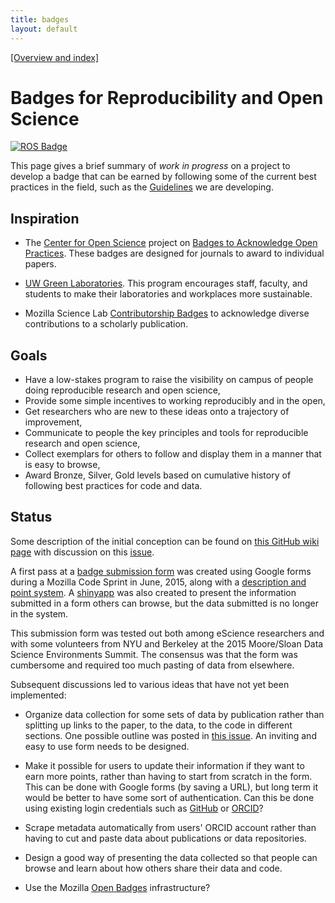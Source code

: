 ```yaml
---
title: badges
layout: default
---
```


[[Overview and index]](index.html)


# Badges for Reproducibility and Open Science

<a
href="http://htmlpreview.github.io/?https://github.com/sr320/tmp-badge/blob/master/rros-badge-web.html">
<img src="https://img.shields.io/badge/RROS%20Badge-75-yellow.svg" alt="ROS
Badge"></a>



This page gives a brief summary of *work in progress* on a project to develop
a badge that can be earned by following some of the current best practices
in the field, such as the [Guidelines](guidelines.html) we are developing.

## Inspiration

 - The [Center for Open
   Science](http://cos.io/) project on
   [Badges to Acknowledge Open Practices](https://osf.io/tvyxz/).
   These badges are designed for journals to award to individual papers.

 - [UW Green Laboratories](http://green.uw.edu/green-laboratory).
   This program encourages staff, faculty, and students to make their
   laboratories and workplaces more sustainable.

 - Mozilla Science Lab [Contributorship
   Badges](https://mozillascience.org/contributorship-badges-a-new-project)
   to acknowledge diverse contributions to a scholarly publication.

## Goals

 - Have a low-stakes program to raise the visibility on campus of people doing
   reproducible research and open science,
 - Provide some simple incentives to working reproducibly and in the open,
 - Get researchers who are new to these ideas onto a trajectory of
   improvement,
 - Communicate to people the key principles and tools for reproducible
   research and open science, 
 - Collect exemplars for others to follow and display them in a manner that
   is easy to browse,
 - Award Bronze, Silver, Gold levels based on cumulative history of following
   best practices for code and data.


## Status

Some description of the initial conception can be found on 
[this GitHub wiki page](https://github.com/uwescience/reproducible/wiki/%5BDRAFT%5D-Open-Science-and-Reproducible-Badges)
with discussion on this 
[issue](https://github.com/uwescience/reproducible/issues/3).

A first pass at a 
[badge submission form](https://docs.google.com/forms/d/1WqeQRmPi42pD-OqHxTqfA7aWqgPrkNjV8PTixA-m2sI/viewform?c=0&w=1)
was created using Google forms
during a Mozilla Code Sprint in June, 2015, along with a 
[description and point system](http://htmlpreview.github.io/?https://github.com/sr320/tmp-badge/blob/master/rros-badge-web.html).
A [shinyapp](https://benmarwick.shinyapps.io/ros_badge/) was also created to
present the information submitted in a form others can browse, but the data
submitted is no longer in the system.

This submission form was tested out both among eScience researchers and with
some volunteers from NYU and Berkeley at the 2015 Moore/Sloan Data Science
Environments Summit.  The consensus was that the form was cumbersome and 
required too much pasting of data from elsewhere.  

Subsequent discussions led to various ideas that have not yet been implemented:

 - Organize data collection for some sets of data by publication rather than
   splitting up links to the paper, to the data, to the code in different
   sections.  One possible outline was posted in 
   [this issue](https://github.com/uwescience/reproducible/issues/6).
   An inviting and easy to use form needs to be designed.

 - Make it possible for users to update their information if they want to
   earn more points, rather than having to start from scratch in the form.
   This can be done with Google forms (by saving a URL), 
   but long term it would be better to
   have some sort of authentication.  Can this be done using existing login
   credentials such as [GitHub](https://github.com/) or 
   [ORCID](http://orcid.org/)?

 - Scrape metadata automatically from users' ORCID account rather than
   having to cut and paste data about publications or data repositories.

 - Design a good way of presenting the data collected so that people can
   browse and learn about how others share their data and code.

 - Use the Mozilla [Open Badges](http://openbadges.org/) infrastructure?

